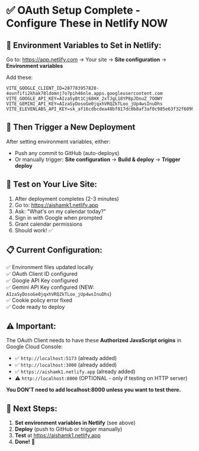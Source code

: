 # ✅ OAuth Setup Complete - Configure These in Netlify NOW

## 🔑 **Environment Variables to Set in Netlify:**

Go to: https://app.netlify.com → Your site → **Site configuration** → **Environment variables**

Add these:

```
VITE_GOOGLE_CLIENT_ID=287783957820-4ovnfifi2khak78ldomnj7o7pih46nle.apps.googleusercontent.com
VITE_GOOGLE_API_KEY=AIzaSyBt1Cj68HX_2xTJgL18YP8pJDnuZ_7OOWY
VITE_GEMINI_API_KEY=AIzaSyDosoGe0jqxhVRQZkTLoo_jUp4wsInuDhs
VITE_ELEVENLABS_API_KEY=sk_af16cdbcdea48bf817dc0b8af3af0c985e63f32f6099515b
```

## 🚀 **Then Trigger a New Deployment**

After setting environment variables, either:
- Push any commit to GitHub (auto-deploys)
- Or manually trigger: **Site configuration** → **Build & deploy** → **Trigger deploy**

## 🧪 **Test on Your Live Site:**

1. After deployment completes (2-3 minutes)
2. Go to: https://aishamk1.netlify.app
3. Ask: "What's on my calendar today?"
4. Sign in with Google when prompted
5. Grant calendar permissions
6. Should work! ✅

## 📋 **Current Configuration:**

✅ Environment files updated locally  
✅ OAuth Client ID configured  
✅ Google API Key configured  
✅ Gemini API Key configured (NEW: `AIzaSyDosoGe0jqxhVRQZkTLoo_jUp4wsInuDhs`)  
✅ Cookie policy error fixed  
✅ Code ready to deploy  

## ⚠️ **Important:**

The OAuth Client needs to have these **Authorized JavaScript origins** in Google Cloud Console:
- ✅ `http://localhost:5173` (already added)
- ✅ `http://localhost:3000` (already added)
- ✅ `https://aishamk1.netlify.app` (already added)
- ⚠️ `http://localhost:8000` (OPTIONAL - only if testing on HTTP server)

**You DON'T need to add localhost:8000 unless you want to test there.**

## 🎯 **Next Steps:**

1. **Set environment variables in Netlify** (see above)
2. **Deploy** (push to GitHub or trigger manually)
3. **Test** at https://aishamk1.netlify.app
4. **Done!** 🎉








